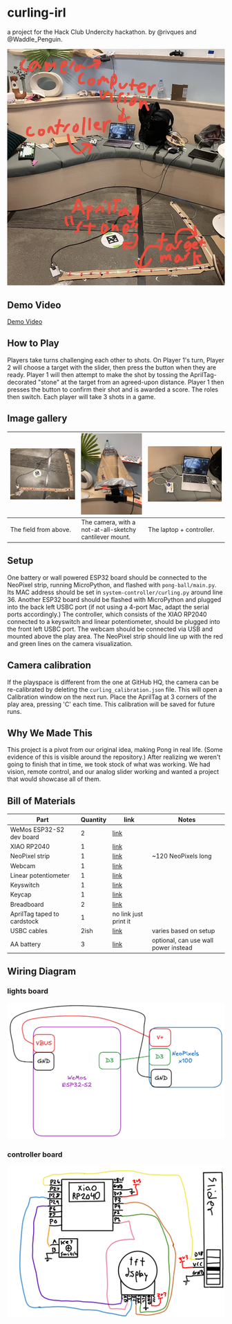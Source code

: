 # curling-irl

a project for the Hack Club Undercity hackathon. by @rivques and @Waddle_Penguin.

![overview of game](overview.jpg)

## Demo Video

[Demo Video](https://www.youtube.com/shorts/2KxNBxlCd_E)

## How to Play
Players take turns challenging each other to shots. On Player 1's turn, Player 2 will choose a target with the slider, then press the button when they are ready. Player 1 will then attempt to make the shot by tossing the AprilTag-decorated "stone" at the target from an agreed-upon distance. Player 1 then presses the button to confirm their shot and is awarded a score. The roles then switch. Each player will take 3 shots in a game.

## Image gallery
![close-up on field](field.jpg)|![close-up on camera](camera.jpg)|![close-up on controller](controller.jpg)
---|---|---
The field from above.|The camera, with a not-at-all-sketchy cantilever mount.|The laptop + controller.

## Setup
One battery or wall powered ESP32 board should be connected to the NeoPixel strip, running MicroPython, and flashed with `pong-ball/main.py`. Its MAC address should be set in `system-controller/curling.py` around line 36. Another ESP32 board should be flashed with MicroPython and plugged into the back left USBC port (if not using a 4-port Mac, adapt the serial ports accordingly.) The controller, which consists of the XIAO RP2040 connected to a keyswitch and linear potentiometer, should be plugged into the front left USBC port. The webcam should be connected via USB and mounted above the play area. The NeoPixel strip should line up with the red and green lines on the camera visualization.

## Camera calibration
If the playspace is different from the one at GitHub HQ, the camera can be re-calibrated by deleting the `curling_calibration.json` file. This will open a Calibration window on the next run. Place the AprilTag at 3 corners of the play area, pressing 'C' each time. This calibration will be saved for future runs.

## Why We Made This
This project is a pivot from our original idea, making Pong in real life. (Some evidence of this is visible around the repository.) After realizing we weren't going to finish that in time, we took stock of what was working. We had vision, remote control, and our analog slider working and wanted a project that would showcase all of them.

## Bill of Materials
Part|Quantity|link|Notes
---|---|---|---
WeMos ESP32-S2 dev board|2|[link](https://www.wemos.cc/en/latest/s2/s2_mini.html)|
XIAO RP2040|1|[link](https://www.seeedstudio.com/XIAO-RP2040-v1-0-p-5026.html)|
NeoPixel strip|1|[link](https://www.adafruit.com/product/1138)|~120 NeoPixels long
Webcam|1|[link](https://www.bhphotovideo.com/c/product/1811589-REG/hp_53x26aa_abl_320_full_hd_webcam.html/)|
Linear potentiometer|1|[link](https://www.amazon.com/Ximimark-Linear-Potentiometer-Module-Analog/dp/B07HNY7VWC?)|
Keyswitch|1|[link](https://www.amazon.com/BlingKingdom-Replacement-Mechanical-Keyboard-Dustproof/dp/B0DSHTPSL3)|
Keycap|1|[link](https://www.amazon.com/Mechkeeb-Profile-Switches-Keyboard-Replacement/dp/B0BWDQ3NKK)|
Breadboard|2|[link](https://www.amazon.com/Pcs-MCIGICM-Points-Solderless-Breadboard/dp/B07PCJP9DY)|
AprilTag taped to cardstock|1|no link just print it|
USBC cables|2ish|[link](https://www.amazon.com/Duracell-CopperTop-Batteries-All-Purpose-Household/dp/B00000JHQ6)|varies based on setup
AA battery|3|[link](https://www.amazon.com/Duracell-CopperTop-Batteries-All-Purpose-Household/dp/B00000JHQ6)|optional, can use wall power instead

## Wiring Diagram

### lights board

![Wiring diagram for the lights board](lightsboard-wiringdiagram.png)

### controller board

![Wiring diagram for the controller](controller-wiringdiagram.png)